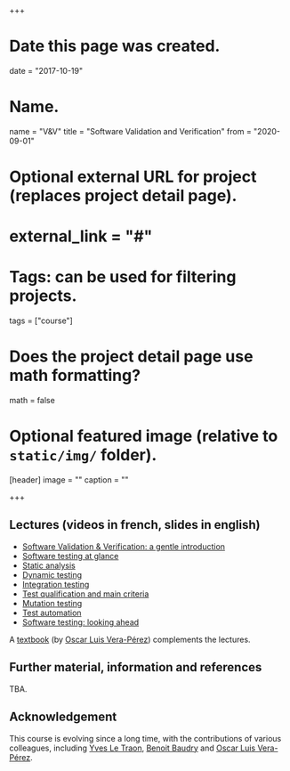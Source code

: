 +++
# Date this page was created.
date = "2017-10-19"

# Name.
name = "V&V"
title = "Software Validation and Verification"
from = "2020-09-01"

# Optional external URL for project (replaces project detail page).
# external_link = "#"

# Tags: can be used for filtering projects.
tags = ["course"]

# Does the project detail page use math formatting?
math = false

# Optional featured image (relative to `static/img/` folder).
[header]
image = ""
caption = ""

+++

## Lectures (videos in french, slides in english)

<ul>
	<li><a href="../../pub/course/vv/1-introduction.pdf">Software Validation & Verification: a gentle introduction</a></li>
	<li><a href="../../pub/course/vv/2-test.pdf">Software testing at glance</a></li>
	<li><a href="../../pub/course/vv/3-static-test.pdf">Static analysis</a></li>
	<li><a href="../../pub/course/vv/4-dynamic-test.pdf">Dynamic testing</a></li>
	<li><a href="../../pub/course/vv/5-integration.pdf">Integration testing</a></li>
	<li><a href="../../pub/course/vv/6-test-qualification.pdf">Test qualification and main criteria</a></li>
	<li><a href="../../pub/course/vv/7-mutation.pdf">Mutation testing</a></li>
	<li><a href="#">Test automation</a></li>
	<li><a href="#">Software testing: looking ahead</a></li>
</ul>

A [textbook](../../pub/course/vv/vv-textbook-v0.1.pdf) (by [Oscar Luis Vera-Pérez](https://oscarlvp.github.io/)) complements the lectures.

## Further material, information and references

TBA.
<!-- 
<ul>
	<li>Refcard about JUnit and EasyMock <a href="http://refcardz.dzone.com/refcardz/junit-and-easymock"></a></li>
	<li><a href="http://easymock.org/" target="_blank">EasyMock</a> website</li>
	<li><a href="http://www.eclemma.org/" target="_blank">EclEmma</a> website</li>
	<li><a href="http://pmd.sourceforge.net/" target="_blank">PMD</a> website</li>
	<li><a href="http://seleniumhq.org/" target="_blank">Selenium</a> website</li>
	<li><a href="http://www.dbunit.org/" target="_blank">DbUnit</a> website</li>
</ul>
-->

## Acknowledgement

This course is evolving since a long time, with the contributions of various colleagues, including [Yves Le Traon](https://sites.google.com/site/yvesletraon/home), [Benoit Baudry](https://softwarediversity.eu/) and [Oscar Luis Vera-Pérez](https://oscarlvp.github.io/).
